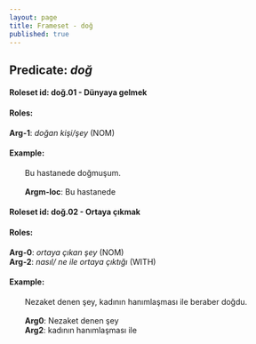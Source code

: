 ```yaml
---
layout: page
title: Frameset - doğ
published: true
---
```

<h2>Predicate: <i>doğ</i></h2>
<h4>Roleset id: doğ.01 - Dünyaya gelmek<br>
<h4>Roles:</h4>
<b>Arg-1</b>: <i>doğan kişi/şey</i>  (NOM) <br>
<h4>Example:</h4>
&emsp;&emsp;Bu hastanede doğmuşum.<br><br>
&emsp;&emsp;<b>Argm-loc</b>:  Bu hastanede<br>

<h4>Roleset id: doğ.02 - Ortaya çıkmak<br>
<h4>Roles:</h4>
<b>Arg-0</b>: <i>ortaya çıkan şey</i>  (NOM) <br>
<b>Arg-2</b>: <i>nasıl/ ne ile ortaya çıktığı</i>  (WITH) <br>
<h4>Example:</h4>
&emsp;&emsp;Nezaket denen şey, kadının hanımlaşması ile beraber doğdu.<br><br>
&emsp;&emsp;<b>Arg0</b>:  Nezaket denen şey<br>
&emsp;&emsp;<b>Arg2</b>:  kadının hanımlaşması ile<br>

